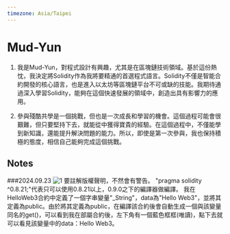 ```yaml
---
timezone: Asia/Taipei
---
```


# Mud-Yun

1. 我是Mud-Yun，對程式設計有興趣，尤其是在區塊鏈技術領域。基於這份熱忱，我決定將Solidity作為我將要精通的首選程式語言。Solidity不僅是智能合約開發的核心語言，也是進入以太坊等區塊鏈平台不可或缺的技能。我期待通過深入學習Solidity，能夠在這個快速發展的領域中，創造出具有影響力的應用。

2. 參與殘酷共學是一個挑戰，但也是一次成長和學習的機會。這個過程可能會很艱難，但只要堅持下去，就能從中獲得寶貴的經驗。在這個過程中，不僅能學到新知識，還能提升解決問題的能力。所以，即使是第一次參與，我也保持積極的態度，相信自己能夠完成這個挑戰。
   
## Notes

<!-- Content_START -->
###2024.09.23
![1](https://github.com/user-attachments/assets/1019707a-2710-4d1d-a1e2-0b07c68db484)
要註解版權聲明，不然會有警告。
"pragma solidity ^0.8.21;"代表只可以使用0.8.21以上，0.9.0之下的編譯器做編譯。
我在HelloWeb3合約中定義了一個字串變量"_String"，data為"Hello Web3"，並將其定義為public。由於將其定義為public，在編譯該合約後會自動生成一個與該變量同名的get()，可以看到我在部屬合約後，左下角有一個藍色框框(唯讀)，點下去就可以看見該變量中的data：Hello Web3。

<!-- Content_END -->

